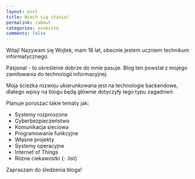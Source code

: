 ```yaml
---
layout: post
title: Niech się stanie!
permalink: /about
categories: osobiste 
comments: false
---
```


Witaj! Nazywam się Wojtek, mam 18 lat, obecnie jestem uczniem technikum informatycznego. 

Pasjonat - to określenie dobrze do mnie pasuje. Blog ten powstał z mojego zamiłowania do technologii informacyjnej.

Moja ścieżka rozwoju ukierunkowana jest na technologie backendowe, dlatego wpisy na blogu będą głównie dotyczyły tego typu zagadnień.

Planuje poruszać takie tematy jak:
- Systemy rozproszone
- Cyberbezpieczeństwo
- Komunikacja sieciowa
- Programowanie funkcyjne
- Własne projekty
- Systemy operacyjne
- Internet of Things
- Różne ciekawostki
{: .list}

Zapraszam do śledzenia bloga! 
